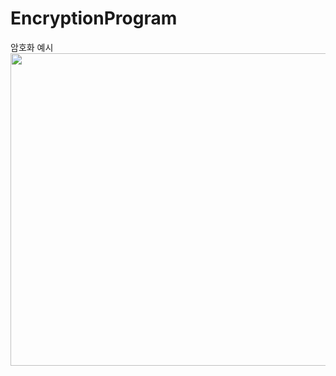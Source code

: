 # EncryptionProgram


암호화 예시
<img src="https://user-images.githubusercontent.com/72854680/163703010-bbe24c5f-0ada-46b6-85eb-57139a307bbc.png" width="800" height="500"/>
